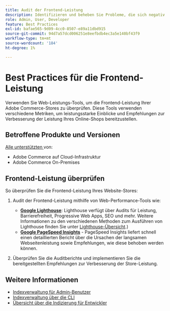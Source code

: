 ```yaml
---
title: Audit der Frontend-Leistung
description: Identifizieren und beheben Sie Probleme, die sich negativ auf die Site-Leistung auswirken, indem Sie Web-Leistungs-Tools verwenden, um Vorgänge der Adobe Commerce-Storefront zu überprüfen.
role: Admin, User, Developer
feature: Best Practices
exl-id: bafae565-9d09-4cc0-8507-e89a11dbd915
source-git-commit: 94d7a57dcd006251e8eefbdb4ec3a5e140bf43f9
workflow-type: tm+mt
source-wordcount: '184'
ht-degree: 1%

---
```


# Best Practices für die Frontend-Leistung

Verwenden Sie Web-Leistungs-Tools, um die Frontend-Leistung Ihrer Adobe Commerce-Stores zu überprüfen.
Diese Tools verwenden verschiedene Metriken, um leistungsstarke Einblicke und Empfehlungen zur Verbesserung der Leistung Ihres Online-Shops bereitzustellen.

## Betroffene Produkte und Versionen

[Alle unterstützten ](../../../release/versions.md) von:

- Adobe Commerce auf Cloud-Infrastruktur
- Adobe Commerce On-Premises

## Frontend-Leistung überprüfen

So überprüfen Sie die Frontend-Leistung Ihres Website-Stores:

1. Audit der Frontend-Leistung mithilfe von Web-Performance-Tools wie:

   - **[Google Lighthouse](https://web.dev/measure/)**: Lighthouse verfügt über Audits für Leistung, Barrierefreiheit, Progressive Web Apps, SEO und mehr. Weitere Informationen zu den verschiedenen Methoden zum Ausführen von Lighthouse finden Sie unter [Lighthouse-Übersicht](https://developer.chrome.com/docs/lighthouse/overview).)
   - **[Google PageSpeed Insights](https://pagespeed.web.dev/)** - PageSpeed Insights liefert schnell einen detaillierten Bericht über die Ursachen der langsamen Webseitenleistung sowie Empfehlungen, wie diese behoben werden können.

1. Überprüfen Sie die Auditberichte und implementieren Sie die bereitgestellten Empfehlungen zur Verbesserung der Store-Leistung.

## Weitere Informationen

- [Indexverwaltung für Admin-Benutzer](../../../configuration/cli/manage-indexers.md#configure-indexers)
- [Indexverwaltung über die CLI](https://experienceleague.adobe.com/docs/commerce-operations/configuration-guide/cli/manage-indexers.html?lang=de)
- [Übersicht über die Indizierung für Entwickler](https://developer.adobe.com/commerce/php/development/components/indexing/)
